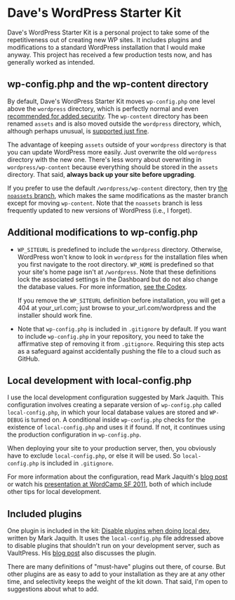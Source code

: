 # Dave's WordPress Starter Kit #

Dave's WordPress Starter Kit is a personal project to take
some of the repetitiveness out of creating new WP sites. It
includes plugins and modifications to a standard WordPress
installation that I would make anyway. This project has
received a few production tests now, and has generally
worked as intended.


## wp-config.php and the wp-content directory ##

By default, Dave's WordPress Starter Kit moves
`wp-config.php` one level above the `wordpress` directory,
which is perfectly normal and even [recommended for added
security][1]. The `wp-content` directory has been renamed
`assets` and is also moved outside the `wordpress`
directory, which, although perhaps unusual, is [supported
just fine][2].

The advantage of keeping `assets` outside of your
`wordpress` directory is that you can update WordPress more
easily. Just overwrite the old `wordpress` directory with
the new one. There's less worry about overwriting in
`wordpress/wp-content` because everything should be stored
in the `assets` directory. That said, **always back up your
site before upgrading**.

If you prefer to use the default `/wordpress/wp-content`
directory, then try [the `noassets` branch][8], which makes
the same modifications as the master branch except for
moving `wp-content`. Note that the `noassets` branch is less
frequently updated to new versions of WordPress (i.e., I
forget).


## Additional modifications to wp-config.php ##

-   `WP_SITEURL` is predefined to include the `wordpress`
    directory. Otherwise, WordPress won't know to look in
    `wordpress` for the installation files when you first
    navigate to the root directory. `WP_HOME` is predefined
    so that your site's home page isn't at `/wordpress`.
    Note that these definitions lock the associated settings
    in the Dashboard but do not also change the database
    values. For more information, [see the Codex][5].

    If you remove the `WP_SITEURL` definition before
    installation, you will get a 404 at your_url.com; just
    browse to your_url.com/wordpress and the installer
    should work fine.

-   Note that `wp-config.php` is included in `.gitignore` by
    default. If you want to include `wp-config.php` in your
    repository, you need to take the affirmative step of
    removing it from `.gitignore`. Requiring this step acts
    as a safeguard against accidentally pushing the file to
    a cloud such as GitHub.

## Local development with local-config.php ##

I use the local development configuration suggested by Mark
Jaquith. This configuration involves creating a separate
version of `wp-config.php` called `local-config.php`, in
which your local database values are stored and `WP-DEBUG`
is turned on. A conditional inside `wp-config.php` checks
for the existence of `local-config.php` and uses it if
found. If not, it continues using the production
configuration in `wp-config.php`.

When deploying your site to your production server, then,
you obviously have to exclude `local-config.php`, or else it
will be used. So `local-config.php` is included in
`.gitignore`.

For more information about the configuration, read Mark
Jaquith's [blog post][3] or watch his [presentation at
WordCamp SF 2011][4], both of which include other tips for
local development.


## Included plugins ##

One plugin is included in the kit: [Disable plugins when
doing local dev][7], written by Mark Jaquith. It uses the
`local-config.php` file addressed above to disable plugins
that shouldn't run on your development server, such as
VaultPress. His [blog post][3] also discusses the plugin.

There are many definitions of "must-have" plugins out there,
of course. But other plugins are as easy to add to your
installation as they are at any other time, and selectivity
keeps the weight of the kit down. That said, I'm open to
suggestions about what to add.



[1]: http://codex.wordpress.org/Hardening_WordPress#Securing_wp-config.php
[2]: http://codex.wordpress.org/Editing_wp-config.php#Moving_wp-content
[3]: http://markjaquith.wordpress.com/2011/06/24/wordpress-local-dev-tips/
[4]: http://wordpress.tv/2011/08/20/mark-jaquith-scaling-servers-and-deploys-oh-my/
[5]: http://codex.wordpress.org/Editing_wp-config.php#WordPress_address
[7]: https://gist.github.com/1044546
[8]: https://github.com/dlh01/dave-wpstarterkit/tree/noassets
